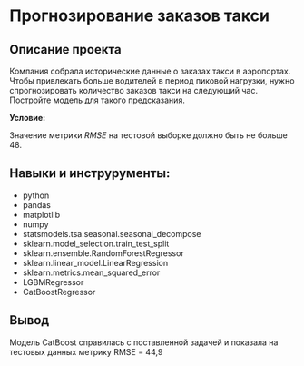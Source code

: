 # Прогнозирование заказов такси

## Описание проекта

Компания собрала исторические данные о заказах такси в аэропортах. Чтобы привлекать больше водителей в период пиковой нагрузки, нужно спрогнозировать количество заказов такси на следующий час. Постройте модель для такого предсказания.

**Условие:**

Значение метрики *RMSE* на тестовой выборке должно быть не больше 48.





## Навыки и инструрументы: 

* python
* pandas
* matplotlib
* numpy
* statsmodels.tsa.seasonal.seasonal_decompose
* sklearn.model_selection.train_test_split
* sklearn.ensemble.RandomForestRegressor
* sklearn.linear_model.LinearRegression
* sklearn.metrics.mean_squared_error
* LGBMRegressor
* CatBoostRegressor


## Вывод
Модель CatBoost справилась с поставленной задачей и показала на тестовых данных метрику RMSE = 44,9

